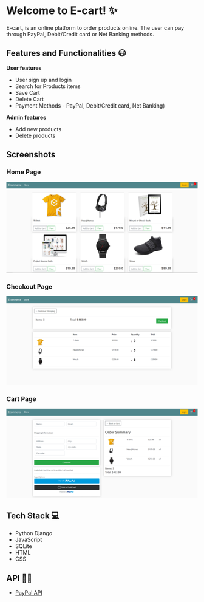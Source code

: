 # Welcome to E-cart! ✨
E-cart, is an online platform to order products online. The user can pay through PayPal, Debit/Credit card or Net Banking methods.  
<h2>Features and Functionalities 😃</h2>
<p><strong>User features</strong></p>
<ul>
<li>User sign up and login</li>
<li>Search for Products items</li>
<li>Save Cart</li>
<li>Delete Cart</li>
<li>Payment Methods - PayPal, Debit/Credit card, Net Banking)</li>
</ul>
<p><strong>Admin features</strong></p>
<ul>
<li>Add new products</li>
<li>Delete products</li>
</ul>
<h2>Screenshots</h2>
<h3>Home Page</h3>
<img src="img/main_page.png" alt="Home Page">
<h3>Checkout Page</h3>
<img src="img/checkout_page.png" alt="Checkout Page">
<h3>Cart Page</h3>
<img src="img/cart_page.png" alt="Cart Page">
<h2>Tech Stack 💻</h2>
<ul>
<li>Python Django</li>
<li>JavaScript</li>
<li>SQLite</li>
<li>HTML</li>
<li>CSS</li>
</ul>
<h2>API 👨‍💻</h2>
<ul>
<li><a href="https://developer.paypal.com/">PayPal API</a></li>
</ul>
